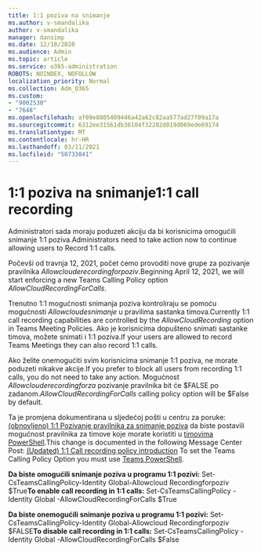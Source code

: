 ```yaml
---
title: 1:1 poziva na snimanje
ms.author: v-smandalika
author: v-smandalika
manager: dansimp
ms.date: 12/18/2020
ms.audience: Admin
ms.topic: article
ms.service: o365-administration
ROBOTS: NOINDEX, NOFOLLOW
localization_priority: Normal
ms.collection: Adm_O365
ms.custom:
- "9002530"
- "7648"
ms.openlocfilehash: af09e8805409446a42a62c82aa577ad27f09a17a
ms.sourcegitcommit: 6312ee31561db36104f32282d019d069ede69174
ms.translationtype: MT
ms.contentlocale: hr-HR
ms.lasthandoff: 03/11/2021
ms.locfileid: "50733841"
---
```

# <a name="11-call-recording"></a><span data-ttu-id="32e52-102">1:1 poziva na snimanje</span><span class="sxs-lookup"><span data-stu-id="32e52-102">1:1 call recording</span></span>

<span data-ttu-id="32e52-103">Administratori sada moraju poduzeti akciju da bi korisnicima omogućili snimanje 1:1 poziva.</span><span class="sxs-lookup"><span data-stu-id="32e52-103">Administrators need to take action now to continue allowing users to Record 1:1 calls.</span></span>
 
<span data-ttu-id="32e52-104">Počevši od travnja 12, 2021, počet ćemo provoditi nove grupe za pozivanje pravilnika *Allowclouderecordingforpoziv*.</span><span class="sxs-lookup"><span data-stu-id="32e52-104">Beginning April 12, 2021, we will start enforcing a new Teams Calling Policy option *AllowCloudRecordingForCalls*.</span></span> 

<span data-ttu-id="32e52-105">Trenutno 1:1 mogućnosti snimanja poziva kontroliraju se pomoću mogućnosti *Allowcloudesnimanje* u pravilima sastanka timova.</span><span class="sxs-lookup"><span data-stu-id="32e52-105">Currently 1:1 call recording capabilities are controlled by the *AllowCloudRecording* option in Teams Meeting Policies.</span></span> <span data-ttu-id="32e52-106">Ako je korisnicima dopušteno snimati sastanke timova, možete snimati i 1:1 poziva.</span><span class="sxs-lookup"><span data-stu-id="32e52-106">If your users are allowed to record Teams Meetings they can also record 1:1 calls.</span></span>

<span data-ttu-id="32e52-107">Ako želite onemogućiti svim korisnicima snimanje 1:1 poziva, ne morate poduzeti nikakve akcije.</span><span class="sxs-lookup"><span data-stu-id="32e52-107">If you prefer to block all users from recording 1:1 calls, you do not need to take any action.</span></span> <span data-ttu-id="32e52-108">Mogućnost *Allowclouderecordingforza* pozivanje pravilnika bit će $FALSE po zadanom.</span><span class="sxs-lookup"><span data-stu-id="32e52-108">*AllowCloudRecordingForCalls* calling policy option will be $False by default.</span></span>

<span data-ttu-id="32e52-109">Ta je promjena dokumentirana u sljedećoj pošti u centru za poruke: [(obnovljeno) 1:1 Pozivanje pravilnika za snimanje poziva](https://portal.microsoft.com/Adminportal/Home?ref=MessageCenter/:/messages/MC238796) da biste postavili mogućnost pravilnika za timove koje morate koristiti u [timovima PowerShell](https://docs.microsoft.com/microsoftteams/teams-powershell-install).</span><span class="sxs-lookup"><span data-stu-id="32e52-109">This change is documented in the following Message Center Post: [(Updated) 1:1 Call recording policy introduction](https://portal.microsoft.com/Adminportal/Home?ref=MessageCenter/:/messages/MC238796) To set the Teams Calling Policy Option you must use [Teams PowerShell](https://docs.microsoft.com/microsoftteams/teams-powershell-install).</span></span>

<span data-ttu-id="32e52-110">**Da biste omogućili snimanje poziva u programu 1:1 pozivi:** Set-CsTeamsCallingPolicy-Identity Global-Allowcloud Recordingforpoziv $True</span><span class="sxs-lookup"><span data-stu-id="32e52-110">**To enable call recording in 1:1 calls:** Set-CsTeamsCallingPolicy -Identity Global -AllowCloudRecordingForCalls $True</span></span>

<span data-ttu-id="32e52-111">**Da biste onemogućili snimanje poziva u programu 1:1 pozivi:** Set-CsTeamsCallingPolicy-Identity Global-Allowcloud Recordingforpoziv $FALSE</span><span class="sxs-lookup"><span data-stu-id="32e52-111">**To disable call recording in 1:1 calls:** Set-CsTeamsCallingPolicy -Identity Global -AllowCloudRecordingForCalls $False</span></span>

